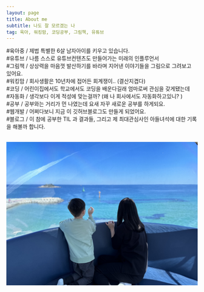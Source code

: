 ```yaml
---
layout: page
title: About me
subtitle: 나도 잘 모르겠는 나
tag: 육아, 워킹맘, 코딩공부, 그림책, 유튜브
---
```

<html> 
  
#육아중  / 제법 특별한 6살 남자아이를 키우고 있습니다.  <br>
#유튜브  / 나름 스스로 유튜브컨텐츠도 만들어가는 미래의 인플루언서 <br>
#그림책  / 상상력을 마음껏 발산하기를 바라며 지어낸 이야기들을 그림으로 그려보고 있어요. <br>
#워킹맘  / 회사생활은 10년차에 접어든 회계쟁이.. (결산지겹다)   <br>
#코딩 / 어린이집에서도 학교에서도 코딩을 배운다길래 엄마로써 관심을 갖게됐는데  <br>
#자동화 / 생각보다 이게 적성에 맞는걸까? (왜 나 회사에서도 자동화하고있니? )  <br>
#공부 / 공부와는 거리가 먼 나였는데 요새 자꾸 새로운 공부를 하게되요. <br>
#웹개발 / 어쩌다보니 지금 이 깃허브블로그도 만들게 되었어요.  <br>
#블로그 / 이 참에 공부한 TIL 과 결과들, 그리고 제 최대관심사인 아들녀석에 대한 기록을 해볼까 합니다. <br>

<br>
<img src="\assets\gallery\aboutme.jpg">
</html>
